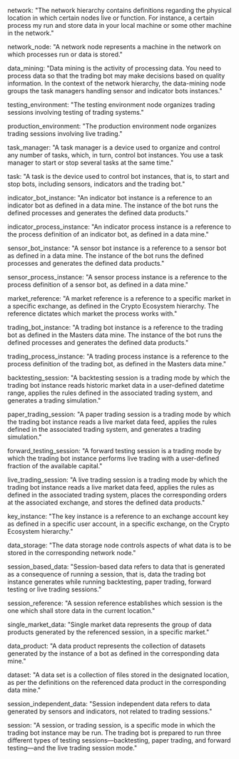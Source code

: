 network: "The network hierarchy contains definitions regarding the physical location in which certain nodes live or function. For instance, a certain process my run and store data in your local machine or some other machine in the network."

network_node: "A network node represents a machine in the network on which processes run or data is stored."

data_mining: "Data mining is the activity of processing data. You need to process data so that the trading bot may make decisions based on quality information. In the context of the network hierarchy, the data-mining node groups the task managers handling sensor and indicator bots instances."

testing_environment: "The testing environment node organizes trading sessions involving testing of trading systems."

production_environment: "The production environment node organizes trading sessions involving live trading."

task_manager: "A task manager is a device used to organize and control any number of tasks, which, in turn, control bot instances. You use a task manager to start or stop several tasks at the same time."

task: "A task is the device used to control bot instances, that is, to start and stop bots, including sensors, indicators and the trading bot."

indicator_bot_instance: "An indicator bot instance is a reference to an indicator bot as defined in a data mine. The instance of the bot runs the defined processes and generates the defined data products."

indicator_process_instance: "An indicator process instance is a reference to the process definition of an indicator bot, as defined in a data mine."

sensor_bot_instance: "A sensor bot instance is a reference to a sensor bot as defined in a data mine. The instance of the bot runs the defined processes and generates the defined data products."

sensor_process_instance: "A sensor process instance is a reference to the process definition of a sensor bot, as defined in a data mine."

market_reference: "A market reference is a reference to a specific market in a specific exchange, as defined in the Crypto Ecosystem hierarchy. The reference dictates which market the process works with."

trading_bot_instance: "A trading bot instance is a reference to the trading bot as defined in the Masters data mine. The instance of the bot runs the defined processes and generates the defined data products."

trading_process_instance: "A trading process instance is a reference to the process definition of the trading bot, as defined in the Masters data mine."

backtesting_session: "A backtesting session is a trading mode by which the trading bot instance reads historic market data in a user-defined datetime range, applies the rules defined in the associated trading system, and generates a trading simulation."

paper_trading_session: "A paper trading session is a trading mode by which the trading bot instance reads a live market data feed, applies the rules defined in the associated trading system, and generates a trading simulation."

forward_testing_session: "A forward testing session is a trading mode by which the trading bot instance performs live trading with a user-defined fraction of the available capital."

live_trading_session: "A live trading session is a trading mode by which the trading bot instance reads a live market data feed, applies the rules as defined in the associated trading system, places the corresponding orders at the associated exchange, and stores the defined data products."

key_instance: "The key instance is a reference to an exchange account key as defined in a specific user account, in a specific exchange, on the Crypto Ecosystem hierarchy."

data_storage: "The data storage node controls aspects of what data is to be stored in the corresponding network node."

session_based_data: "Session-based data refers to data that is generated as a consequence of running a session, that is, data the trading bot instance generates while running backtesting, paper trading, forward testing or live trading sessions."

session_reference: "A session reference establishes which session is the one which shall store data in the current location."

single_market_data: "Single market data represents the group of data products generated by the referenced session, in a specific market."

data_product: "A data product represents the collection of datasets generated by the instance of a bot as defined in the corresponding data mine."

dataset: "A data set is a collection of files stored in the designated location, as per the definitions on the referenced data product in the corresponding data mine."

session_independent_data: "Session independent data refers to data generated by sensors and indicators, not related to trading sessions."

session: "A session, or trading session, is a specific mode in which the trading bot instance may be run. The trading bot is prepared to run three different types of testing sessions&mdash;backtesting, paper trading, and forward testing&mdash;and the live trading session mode."
